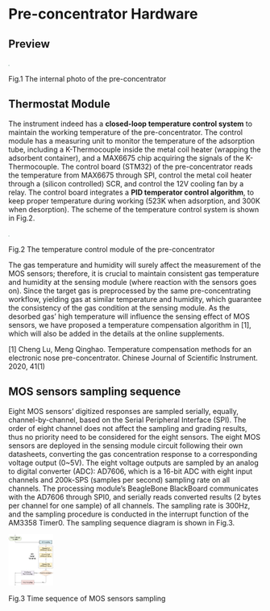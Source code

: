 # Pre-concentrator Hardware


## Preview

<img src="https://github.com/TJU-IRAS/enose-aiq/blob/main/documents/pics/pre-concentrator.jpg"  style="zoom: 10%;" />

Fig.1 The internal photo of the pre-concentrator


## Thermostat Module

The instrument indeed has a **closed-loop temperature control system** to maintain the working temperature of the pre-concentrator. The control module has a measuring unit to monitor the temperature of the adsorption tube, including a K-Thermocouple inside the metal coil heater (wrapping the adsorbent container), and a MAX6675 chip acquiring the signals of the K-Thermocouple. The control board (STM32) of the pre-concentrator reads the temperature from MAX6675 through SPI, control the metal coil heater through a (silicon controlled) SCR, and control the 12V cooling fan by a relay. The control board integrates a **PID temperator control algorithm**, to keep proper temperature during working (523K when adsorption, and 300K when desorption). The scheme of the temperature control system is shown in Fig.2.


<img src="https://github.com/TJU-IRAS/enose-aiq/blob/main/documents/pics/Thermostat.png"  style="zoom: 10%;" />

Fig.2 The temperature control module of the pre-concentrator

The gas temperature and humidity will surely affect the measurement of the MOS sensors; therefore, it is crucial to maintain consistent gas temperature and humidity at the sensing module (where reaction with the sensors goes on). Since the target gas is preprocessed by the same pre-concentrating workflow, yielding gas at similar temperature and humidity, which guarantee the consistency of the gas condition at the sensing module. As the desorbed gas’ high temperature will influence the sensing effect of MOS sensors, we have proposed a temperature compensation algorithm in [1], which will also be added in the details at the online supplements.

[1] Cheng Lu, Meng Qinghao. Temperature compensation methods for an electronic nose pre-concentrator. Chinese Journal of Scientific Instrument. 2020, 41(1)

## MOS sensors sampling sequence

Eight MOS sensors’ digitized responses are sampled serially, equally, channel-by-channel, based on the Serial Peripheral Interface (SPI). The order of eight channel does not affect the sampling and grading results, thus no priority need to be considered for the eight sensors.
The eight MOS sensors are deployed in the sensing module circuit following their own datasheets, converting the gas concentration response to a corresponding voltage output (0~5V). The eight voltage outputs are sampled by an analog to digital converter (ADC): AD7606, which is a 16-bit ADC with eight input channels and 200k-SPS (samples per second) sampling rate on all channels. The processing module’s BeagleBone BlackBoard communicates with the AD7606 through SPI0, and serially reads converted results (2 bytes per channel for one sample) of all channels. The sampling rate is 300Hz, and the sampling procedure is conducted in the interrupt function of the AM3358 Timer0. The sampling sequence diagram is shown in Fig.3.

<img src="https://github.com/TJU-IRAS/enose-aiq/blob/main/documents/pics/AD-TimeSequence.png"  style="zoom: 10%;" />

Fig.3 Time sequence of MOS sensors sampling



